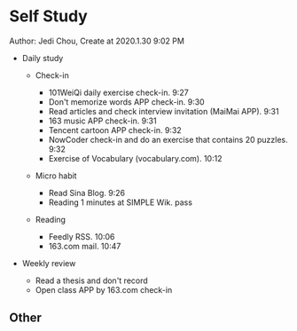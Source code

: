 # Self Study

Author: Jedi Chou, Create at 2020.1.30 9:02 PM

* Daily study
  * Check-in
    * 101WeiQi daily exercise check-in. 9:27
    * Don't memorize words APP check-in. 9:30
    * Read articles and check interview invitation (MaiMai APP). 9:31
    * 163 music APP check-in. 9:31
    * Tencent cartoon APP check-in. 9:32
    * NowCoder check-in and do an exercise that contains 20 puzzles. 9:32
    * Exercise of Vocabulary (vocabulary.com). 10:12

  * Micro habit
    * Read Sina Blog. 9:26
    * Reading 1 minutes at SIMPLE Wik. pass

  * Reading
    * Feedly RSS. 10:06
    * 163.com mail. 10:47

* Weekly review
  * Read a thesis and don't record
  * Open class APP by 163.com check-in

## Other
